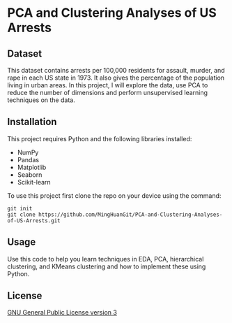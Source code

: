# PCA and Clustering Analyses of US Arrests

## Dataset
This dataset contains arrests per 100,000 residents for assault, murder, and rape in each US state in 1973. It also gives the percentage of the population living in urban areas.
In this project, I will explore the data, use PCA to reduce the number of dimensions and perform unsupervised learning techniques on the data.

## Installation
This project requires Python and the following libraries installed:
- NumPy
- Pandas
- Matplotlib
- Seaborn
- Scikit-learn

To use this project first clone the repo on your device using the command:
```
git init
git clone https://github.com/MingHuanGit/PCA-and-Clustering-Analyses-of-US-Arrests.git
```

## Usage
Use this code to help you learn techniques in EDA, PCA, hierarchical clustering, and KMeans clustering and how to implement these using Python. 

## License 
[GNU General Public License version 3](https://opensource.org/license/gpl-3-0/)
